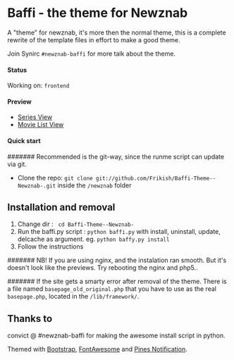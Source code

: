 # Baffi - the theme for Newznab
A "theme" for newznab, it's more then the normal theme, this is a complete rewrite of the template files in effort to make a good theme.

Join Synirc `#newznab-baffi` for more talk about the theme.

#### Status

Working on: `frontend`


#### Preview

* [Series View](http://cl.ly/image/3i023e0M2f3h "Series View")
* [Movie List View](http://cl.ly/image/2L1B2s1y2R2p "Movie List View")

#### Quick start

####### Recommended is the git-way, since the runme script can update via git.

* Clone the repo: `git clone git://github.com/Frikish/Baffi-Theme--Newznab-.git` inside the `/newznab` folder


## Installation and removal

1. Change dir : ` cd Baffi-Theme--Newznab-`
1. Run the baffi.py script : `python baffi.py` with  install, uninstall, update, delcache as argument. eg. `python baffy.py install`
2. Follow the instructions

####### NB! If you are using nginx, and the instalation ran smooth. But it's doesn't look like the previews. Try rebooting the nginx and php5..

####### If the site gets a smarty error after removal of the theme. There is a file named `basepage_old_original.php` that you have to use as the real `basepage.php`, located in the `/lib/framework/`.

## Thanks to

convict @ #newznab-baffi for making the awesome install script in python.

Themed with [Bootstrap](http://getbootstrap.com), [FontAwesome](http://fortawesome.github.com/Font-Awesome/) and [Pines Notification](http://pinesframework.org/pnotify/).

